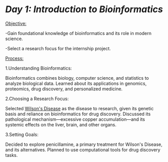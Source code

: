 # ***Day 1: Introduction to Bioinformatics***

<ins>Objective:</ins>

-Gain foundational knowledge of bioinformatics and its role in modern science.

-Select a research focus for the internship project.

<ins> Process:</ins>

1.Understanding Bioinformatics:
   
   Bioinformatics combines biology, computer science, and statistics to analyze biological data.
   Learned about its applications in genomics, proteomics, drug discovery, and personalized medicine.

2.Choosing a Research Focus:
   
   Selected <ins>Wilson's Disease</ins> as the disease to research, given its genetic basis and reliance on bioinformatics for drug discovery.
   Discussed its pathological mechanism—excessive copper accumulation—and its systemic effects on the liver, brain, and other organs.

3.Setting Goals:
   
   Decided to explore penicillamine, a primary treatment for Wilson's Disease, and its alternatives.
   Planned to use computational tools for drug discovery tasks.
